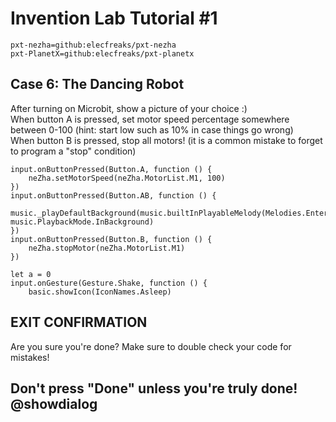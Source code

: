 # Invention Lab Tutorial #1

```package
pxt-nezha=github:elecfreaks/pxt-nezha
pxt-PlanetX=github:elecfreaks/pxt-planetx
```

## Case 6: The Dancing Robot
After turning on Microbit, show a picture of your choice :)<br>
When button A is pressed, set motor speed percentage somewhere between 0-100 (hint: start low such as 10% in case things go wrong) <br>
When button B is pressed, stop all motors! (it is a common mistake to forget to program a "stop" condition)<br>

```blocks
input.onButtonPressed(Button.A, function () {
    neZha.setMotorSpeed(neZha.MotorList.M1, 100)
})
input.onButtonPressed(Button.AB, function () {
    music._playDefaultBackground(music.builtInPlayableMelody(Melodies.Entertainer), music.PlaybackMode.InBackground)
})
input.onButtonPressed(Button.B, function () {
    neZha.stopMotor(neZha.MotorList.M1)
})
```


```ghost
let a = 0
input.onGesture(Gesture.Shake, function () {
    basic.showIcon(IconNames.Asleep)
```

## EXIT CONFIRMATION
Are you sure you're done? 
Make sure to double check your code for mistakes!

## Don't press "Done" unless you're truly done! @showdialog

